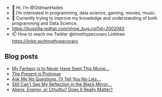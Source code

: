 - 👋 Hi, I’m @OldmanHades
- 👀 I’m interested in programming, data science, gaming, movies, music.
- 🌱 Currently trying to improve my knowledge and understanding of both programming and Data Science.
- https://bugzilla.redhat.com/show_bug.cgi?id=2002083
- 📫 How to reach me Twitter @timothypecoraro
Linktree: https://linktr.ee/timothypecoraro

## Blog posts
<!-- BLOG-POST-LIST:START -->
- [My Fantasy is to Never Have Seen This Movie…](https://medium.com/@timothypecoraro/my-fantasy-is-to-never-have-seen-this-movie-68181d828024?source=rss-5097f5c9b801------2)
- [The Present is Prologue](https://medium.com/@timothypecoraro/the-present-is-prologue-d4dbd029c458?source=rss-5097f5c9b801------2)
- [Ask Me No Questions, I’ll Tell You No Lies…](https://medium.com/data-driven-fiction/ask-me-no-questions-ill-tell-you-no-lies-845572a5e68c?source=rss-5097f5c9b801------2)
- [Still Can’t See My Reflection in the Black Mirror…](https://medium.com/@timothypecoraro/still-cant-see-my-reflection-in-the-black-mirror-6fce4ac94eae?source=rss-5097f5c9b801------2)
- [Aliens, Energy, or Cthulhu? Does It Really Matter?](https://medium.com/@timothypecoraro/aliens-energy-or-cthulhu-does-it-really-matter-1a31a201420f?source=rss-5097f5c9b801------2)
<!-- BLOG-POST-LIST:END -->
